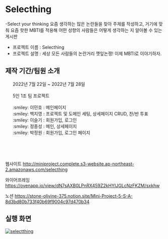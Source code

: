 # Selecthing
-Select your thinking
요즘 생각하는 많은 논란들을 찾아 주제를 작성하고, 거기에 맞춰 요즘 핫한 MBTI를 적용해 어떤 성향의 사람들은 어떻게 생각하는 지 알아볼 수 있는 게시판

- 프로젝트 이름 : Selecthing
- 프로젝트 설명 : 세상 모든 사람들의 논란거리 깻잎논쟁! 이제 MBTI로 이야기하자.


<h2>제작 기간/팀원 소개</h2>
<ul style="list-style: none;">
  <li>2022년 7월 22일 ~ 2022년 7월 28일</li>
  <br>
  <li>5인 1조 팀 프로젝트</li>
    <br>:smiley: 이민호 : 메인페이지
    <br>:smiley: 백지영 : 프로젝트 및 도메인 세팅, 상세페이지 CRUD, 찬/반 투표
    <br>:smiley: 이슬기 : 회원가입, 로그인
    <br>:smiley: 정종성 : 메인, 상세페이지
    <br>:smiley: 박정원 : 회원가입, 로그인 페이지
 
</ul>
<br>
<br>

  
<br>

웹사이트
http://miniproject.complete.s3-website.ap-northeast-2.amazonaws.com/selecthing

와이어프레임
https://ovenapp.io/view/dN7sAXB0LPnRX459Z2kHYIJGLcNzFKZM/sxkhw


노션
https://stone-olivine-375.notion.site/Mini-Project-5-S-A-8d3bd80b733f40b69f9004c97d470b34

<!-- [API](https://www.notion.so/2e99a7505bee49fc8478c6318542d0ea) -->


<h2>실행 화면</h2>



[![selectthing](https://user-images.githubusercontent.com/97043760/188316668-cefa9c12-3d93-41f5-8661-4b753e332065.JPG)](https://youtu.be/sxLikOiE2X0&t=104s)
